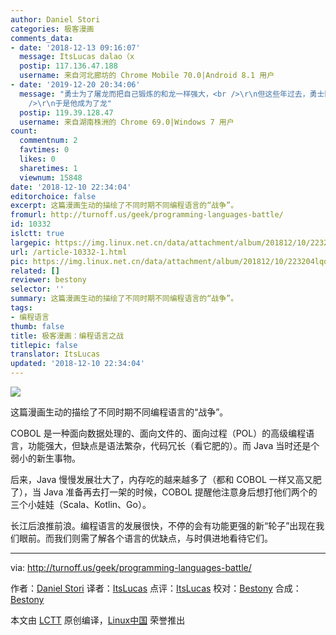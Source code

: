 ```yaml
---
author: Daniel Stori
categories: 极客漫画
comments_data:
- date: '2018-12-13 09:16:07'
  message: ItsLucas dalao（x
  postip: 117.136.47.188
  username: 来自河北廊坊的 Chrome Mobile 70.0|Android 8.1 用户
- date: '2019-12-20 20:34:06'
  message: "勇士为了屠龙而把自己锻炼的和龙一样强大，<br />\r\n但这些年过去，勇士回头看，一群新人和新的野心震慑了他<br />\r\n没有办法<br
    />\r\n于是他成为了龙"
  postip: 119.39.128.47
  username: 来自湖南株洲的 Chrome 69.0|Windows 7 用户
count:
  commentnum: 2
  favtimes: 0
  likes: 0
  sharetimes: 1
  viewnum: 15848
date: '2018-12-10 22:34:04'
editorchoice: false
excerpt: 这篇漫画生动的描绘了不同时期不同编程语言的“战争”。
fromurl: http://turnoff.us/geek/programming-languages-battle/
id: 10332
islctt: true
largepic: https://img.linux.net.cn/data/attachment/album/201812/10/223204lqq3zq5rhf44lqlo.png.large.jpg
url: /article-10332-1.html
pic: https://img.linux.net.cn/data/attachment/album/201812/10/223204lqq3zq5rhf44lqlo.png.thumb.jpg
related: []
reviewer: bestony
selector: ''
summary: 这篇漫画生动的描绘了不同时期不同编程语言的“战争”。
tags:
- 编程语言
thumb: false
title: 极客漫画：编程语言之战
titlepic: false
translator: ItsLucas
updated: '2018-12-10 22:34:04'
---
```


![](/data/attachment/album/201812/10/223204lqq3zq5rhf44lqlo.png)


这篇漫画生动的描绘了不同时期不同编程语言的“战争”。


COBOL 是一种面向数据处理的、面向文件的、面向过程（POL）的高级编程语言，功能强大，但缺点是语法繁杂，代码冗长（看它肥的）。而 Java 当时还是个弱小的新生事物。


后来，Java 慢慢发展壮大了，内存吃的越来越多了（都和 COBOL 一样又高又肥了），当 Java 准备再去打一架的时候，COBOL 提醒他注意身后想打他们两个的三个小娃娃（Scala、Kotlin、Go）。


长江后浪推前浪。编程语言的发展很快，不停的会有功能更强的新“轮子”出现在我们眼前。而我们则需了解各个语言的优缺点，与时俱进地看待它们。




---


via: <http://turnoff.us/geek/programming-languages-battle/>


作者：[Daniel Stori](http://turnoff.us/about/) 译者：[ItsLucas](https://github.com/ItsLucas) 点评：[ItsLucas](https://github.com/ItsLucas) 校对：[Bestony](https://github.com/bestony) 合成：[Bestony](https://github.com/bestony)


本文由 [LCTT](https://github.com/LCTT/TranslateProject) 原创编译，[Linux中国](https://linux.cn/) 荣誉推出